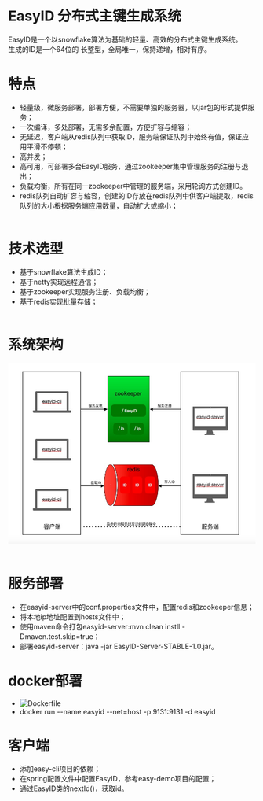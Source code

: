 # EasyID 分布式主键生成系统

EasyID是一个以snowflake算法为基础的轻量、高效的分布式主键生成系统。<br/>
生成的ID是一个64位的 长整型，全局唯一，保持递增，相对有序。<br/>


# 特点

 - 轻量级，微服务部署，部署方便，不需要单独的服务器，以jar包的形式提供服务；<br/>
 - 一次编译，多处部署，无需多余配置，方便扩容与缩容；<br/>
 - 无延迟，客户端从redis队列中获取ID，服务端保证队列中始终有值，保证应用平滑不停顿；<br/>
 - 高并发；<br/>
 - 高可用，可部署多台EasyID服务，通过zookeeper集中管理服务的注册与退出；<br/>
 - 负载均衡，所有在同一zookeeper中管理的服务端，采用轮询方式创建ID。<br/>
 - redis队列自动扩容与缩容，创建的ID存放在redis队列中供客户端提取，redis队列的大小根据服务端应用数量，自动扩大或缩小；<br/>
  
  
# 技术选型

 - 基于snowflake算法生成ID；<br/>
 - 基于netty实现远程通信；<br/>
 - 基于zookeeper实现服务注册、负载均衡；<br/>
 - 基于redis实现批量存储；<br/>
  
  
# 系统架构

   ![image](https://github.com/fup1990/EasyID/blob/master/EasyID%E7%B3%BB%E7%BB%9F%E6%9E%B6%E6%9E%84%E5%9B%BE.png)
  
# 服务部署

 - 在easyid-server中的conf.properties文件中，配置redis和zookeeper信息；<br/>
 - 将本地ip地址配置到hosts文件中；<br/>
 - 使用maven命令打包easyid-server:mvn clean instll -Dmaven.test.skip=true；<br/>
 - 部署easyid-server：java -jar EasyID-Server-STABLE-1.0.jar。<br/>

# docker部署
 - ![Dockerfile](https://github.com/fup1990/EasyID/Dockerfile)
 - docker run --name easyid --net=host -p 9131:9131 -d easyid
  

# 客户端

 - 添加easy-cli项目的依赖；<br/>
 - 在spring配置文件中配置EasyID，参考easy-demo项目的配置；<br/>
 - 通过EasyID类的nextId()，获取id。<br/>
